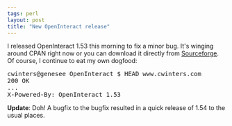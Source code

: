 ```yaml
---
tags: perl
layout: post
title: "New OpenInteract release"
---
```




I released OpenInteract 1.53 this morning to fix a minor bug. It's winging around CPAN right now or you can download it directly from <a href="http://sourceforge.net/project/showfiles.php?group_id=16810&release_id=120991">Sourceforge</a>. Of course, I continue to eat my own dogfood:

<pre>
cwinters@genesee OpenInteract $ HEAD www.cwinters.com
200 OK
...
X-Powered-By: OpenInteract 1.53
</pre>

<p><b>Update</b>: Doh! A bugfix to the bugfix resulted in a quick release of 1.54 to the usual places.</p>


